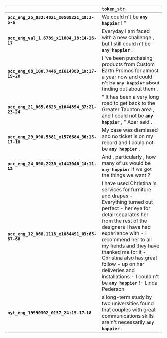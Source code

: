 |                                                | `token_str`                                                                                                                                                                                                                                                                                                                                                                                  |
|:-----------------------------------------------|:---------------------------------------------------------------------------------------------------------------------------------------------------------------------------------------------------------------------------------------------------------------------------------------------------------------------------------------------------------------------------------------------|
| **`pcc_eng_25_032.4021_x0508221_10:3-5-6`**    | We could n't be __``any happier``__ ! "                                                                                                                                                                                                                                                                                                                                                      |
| **`pcc_eng_val_1.6789_x11004_18:14-16-17`**    | Everyday I am faced with a new challenge , but I still could n't be __``any happier``__ .                                                                                                                                                                                                                                                                                                    |
| **`pcc_eng_08_100.7446_x1614989_10:17-19-20`** | I 've been purchasing products from Custom Earth Promos for almost a year now and could n't be __``any happier``__ about finding out about them .                                                                                                                                                                                                                                            |
| **`pcc_eng_21_065.6623_x1044894_37:21-23-24`** | " It has been a very long road to get back to the Greater Taunton area , and I could not be __``any happier``__ , " Azar said .                                                                                                                                                                                                                                                              |
| **`pcc_eng_29_098.5881_x1576684_36:15-17-18`** | My case was dismissed and no ticket is on my record and I could not be __``any happier``__ .                                                                                                                                                                                                                                                                                                 |
| **`pcc_eng_24_090.2230_x1443046_14:11-12`**    | And , particularly , how many of us would be __``any happier``__ if we got the things we want ?                                                                                                                                                                                                                                                                                              |
| **`pcc_eng_12_068.1118_x1084491_03:65-67-68`** | I have used Christina 's services for furniture and drapes - Everything turned out perfect - her eye for detail separates her from the rest of the designers I have had experience with - I recommend her to all my fiends and they have thanked me for it - Christina also has great follow - up on her deliveries and installations - I could n't be __``any happier``__ !- Linda Pederson |
| **`nyt_eng_19990302_0157_24:15-17-18`**        | a long-term study by two universities found that couples with great communications skills are n't necessarily __``any happier``__ .                                                                                                                                                                                                                                                          |